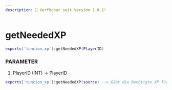 ```yaml
---
description: 🔧 Verfügbar seit Version 1.0.1!
---
```


# getNeededXP

```lua title="Export Syntax"
exports['tuncion_xp']:getNeededXP(PlayerID)
```

### PARAMETER

1. PlayerID <span className="color-blue">(INT)</span> <span className="color-orange">-> PlayerID</span>

```lua
exports['tuncion_xp']:getNeededXP(source) --> Gibt die benötigte XP für den nächsten Rang zurück, z.B. 5XP
```
